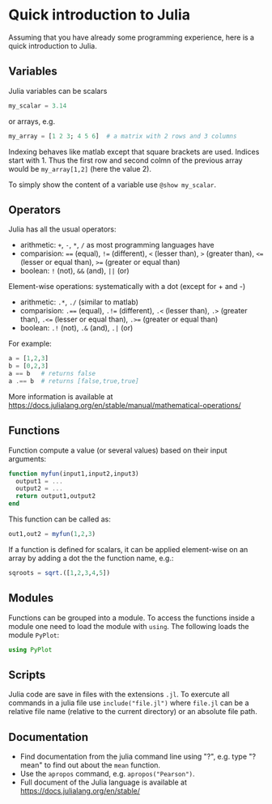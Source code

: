 # Quick introduction to Julia

Assuming that you have already some programming experience, here is a quick introduction to Julia.

## Variables
Julia variables can be scalars

```julia
my_scalar = 3.14
```

or arrays, e.g.

```julia
my_array = [1 2 3; 4 5 6]  # a matrix with 2 rows and 3 columns
```

Indexing behaves like matlab except that square brackets are used. Indices start with 1. Thus the first row and second colmn of the previous array would be `my_array[1,2]` (here the value 2).

To simply show the content of a variable use `@show my_scalar`.

## Operators

Julia has all the usual operators:
* arithmetic: `+`, `-`, `*`, `/` as most programming languages have
* comparision: `==` (equal), `!=` (different), `<` (lesser than), `>` (greater than), `<=` (lesser or equal than), `>=` (greater or equal than)
* boolean: `!` (not), `&&` (and), `||` (or)

Element-wise operations: systematically with a dot (except for + and -)
* arithmetic: `.*`, `./` (similar to matlab)
* comparision: `.==` (equal), `.!=` (different), `.<` (lesser than), `.>` (greater than), `.<=` (lesser or equal than), `.>=` (greater or equal than)
* boolean: `.!` (not), `.&` (and), `.|` (or)

For example:

```julia
a = [1,2,3]
b = [0,2,3]
a == b   # returns false
a .== b  # returns [false,true,true]
```

More information is available at https://docs.julialang.org/en/stable/manual/mathematical-operations/

## Functions

Function compute a value (or several values) based on their input arguments:

```julia
function myfun(input1,input2,input3)
  output1 = ...
  output2 = ...
  return output1,output2
end
```

This function can be called as:

```julia
out1,out2 = myfun(1,2,3)
```

If a function is defined for scalars, it can be applied element-wise on an array by adding a dot the the function name, e.g.:

```julia
sqroots = sqrt.([1,2,3,4,5])
```

## Modules

Functions can be grouped into a module. To access the functions inside a module one need to load the module with `using`. The following loads the module `PyPlot`:

```julia
using PyPlot
```

## Scripts

Julia code are save in files with the extensions `.jl`. To exercute all commands in a julia file use `include("file.jl")` where `file.jl` can be a relative file name (relative to the current directory) or an absolute file path.

## Documentation

* Find documentation from the julia command line using "?", e.g. type "?mean" to find out about the `mean` function.
* Use the `apropos` command, e.g. `apropos("Pearson")`.
* Full document of the Julia language is available at https://docs.julialang.org/en/stable/





<!--  LocalWords:  julia matlab myfun sqroots sqrt PyPlot
 -->
